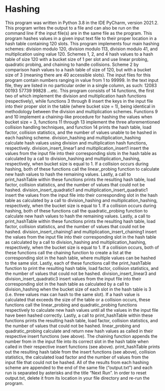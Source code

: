 # Hashing

This program was written in Python 3.8 in the IDE PyCharm, version 2021.2. This program writes the output to a file and can also be run on the command line if the input file(s) are in the same file as the program.
This program hashes values in a given input text file to their proper location in a hash table containing 120 slots. This program implements four main hashing schemes: division modulo 120, division modulo 113, division modulo 41, and multiplication using value 120. Schemes 1, 2, and 4 hash values to a hash table of size 120 with a bucket size of 1 per slot and use linear probing, quadratic probing, and chaining to handle collisions. Scheme 2 by comparison hash values to a hash table of size of 120, but with a bucket size of 3 (meaning there are 40 accessible slots).
The input files for this program contain numbers ranging in value from 1 to 99999. In the text input file, they are listed in no particular order in a single column, as such:
12083
00193
57739
99828
…etc.
This program consists of 14 functions, the first two of which implement the division and multiplication hash functions (respectively), while functions 3 through 8 insert the keys in the input file into their proper slot in the table (where bucket size = 1), being identical in methodology between the division and multiplication schemes. Functions 9 and 10 implement a chaining-like procedure for hashing the values when bucket size = 3, functions 11 through 13 implement the three aforementioned collision handling techniques, and function 14 prints the hash table, load factor, collision statistics, and the number of values unable to be hashed in each hashing scheme.
division_hashing and multiplication_hashing calculate hash values using division and multiplication hash functions, respectively.
division_insert_linear1 and multiplication_insert1 insert the values from the input file into their corresponding slots in the hash table as calculated by a call to division_hashing and multiplication_hashing, respectively, when bucket size is equal to 1. If a collision occurs during hashing, both of these functions call the linear_probing function to calculate new hash values to hash the remaining values. Lastly, a call to print_hashTable within these functions prints the
resulting hash table, load factor, collision statistics, and the number of values that could not be hashed.
division_insert_quadratic1 and multiplication_insert_quadratic1 insert the values from the input file into their corresponding slot in the hash table as calculated by a call to division_hashing and multiplication_hashing, respectively, when the bucket size is equal to 1. If a collision occurs during hashing, both of these functions call the quadratic_probing function to calculate new hash values to hash the remaining values. Lastly, a call to print_hashTable within these functions prints the resulting hash table, load factor, collision statistics, and the number of values that could not be hashed.
division_insert_chaining1 and multiplication_insert_chaining1 insert the values from the input file into their corresponding slot in the hash table as calculated by a call to division_hashing and multiplication_hashing, respectively, when the bucket size is equal to 1. If a collision occurs, both of these functions call the chaining function to create a list at the corresponding slot in the hash table, where multiple values can be hashed to the same slot. Lastly, each of these functions call the print_hashTable function to print the resulting hash table, load factor, collision statistics, and the number of values that could not be hashed.
division_insert_linear3 and division_insert_quadratic3 insert values from the input file into their corresponding slot in the hash table as calculated by a call to division_hashing when the bucket size of each slot in the hash table is 3 (i.e. three values max can hash to the same slot). If a hash value is calculated that exceeds the size of the table or a collision occurs, these functions call the linear_probing and quadratic_probing functions respectively to calculate new hash values until all the values in the input file have been hashed correctly. Lastly, a call to print_hashTable within these functions prints the resulting hash table, load factor, collision statistics, and the number of values that could not be hashed.
linear_probing and quadratic_probing calculate and return new hash values as called in their respective insert functions (see above).
The chaining function appends the number from in the input file into its correct slot in the hash table when called in their respective insert functions (see above).
print_hashTable prints out the resulting hash table from the insert functions (see above), collision statistics, the calculated load factor and the number of values from the input file that could not be hashed. All of the results from each hashing scheme are appended to the end of the same file (“output.txt”) and each run is separated by asterisks and the title “Next Run”. In order to reset output.txt, delete it from its location in your file directory and re-run the program.
